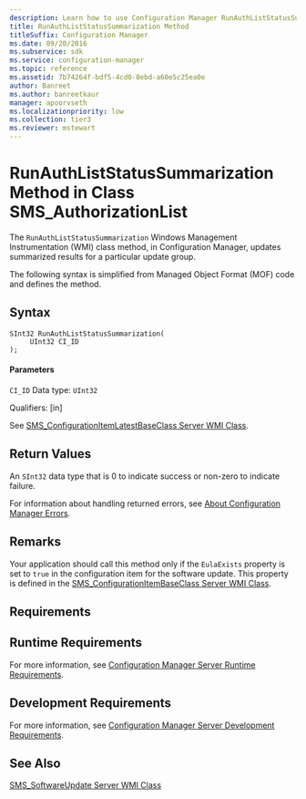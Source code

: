 ```yaml
---
description: Learn how to use Configuration Manager RunAuthListStatusSummarization Windows Management Instrumentation (WMI) class method to update summarized results for a particular update group.
title: RunAuthListStatusSummarization Method
titleSuffix: Configuration Manager
ms.date: 09/20/2016
ms.subservice: sdk
ms.service: configuration-manager
ms.topic: reference
ms.assetid: 7b74264f-bdf5-4cd0-8ebd-a60e5c25ea0e
author: Banreet
ms.author: banreetkaur
manager: apoorvseth
ms.localizationpriority: low
ms.collection: tier3
ms.reviewer: mstewart
---
```

# RunAuthListStatusSummarization Method in Class SMS_AuthorizationList
The `RunAuthListStatusSummarization` Windows Management Instrumentation (WMI) class method, in Configuration Manager, updates summarized results for a particular update group.

 The following syntax is simplified from Managed Object Format (MOF) code and defines the method.

## Syntax

```
SInt32 RunAuthListStatusSummarization(
     UInt32 CI_ID
);
```

#### Parameters
 `CI_ID`
 Data type: `UInt32`

 Qualifiers: [in]

 See [SMS_ConfigurationItemLatestBaseClass Server WMI Class](../../../develop/reference/compliance/sms_configurationitemlatestbaseclass-server-wmi-class.md).

## Return Values
 An `SInt32` data type that is 0 to indicate success or non-zero to indicate failure.

 For information about handling returned errors, see [About Configuration Manager Errors](../../../develop/core/understand/about-configuration-manager-errors.md).

## Remarks
 Your application should call this method only if the `EulaExists` property is set to `true` in the configuration item for the software update. This property is defined in the [SMS_ConfigurationItemBaseClass Server WMI Class](../../../develop/reference/compliance/sms_configurationitembaseclass-server-wmi-class.md).

## Requirements

## Runtime Requirements
 For more information, see [Configuration Manager Server Runtime Requirements](../../../develop/core/reqs/server-runtime-requirements.md).

## Development Requirements
 For more information, see [Configuration Manager Server Development Requirements](../../../develop/core/reqs/server-development-requirements.md).

## See Also
 [SMS_SoftwareUpdate Server WMI Class](../../../develop/reference/sum/sms_softwareupdate-server-wmi-class.md)
